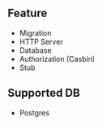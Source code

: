 ## Feature
- Migration
- HTTP Server
- Database
- Authorization (Casbin)
- Stub

## Supported DB
- Postgres